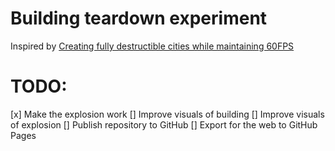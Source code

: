 # Building teardown experiment

Inspired by [Creating fully destructible cities while maintaining 60FPS](https://www.gamedeveloper.com/design/creating-fully-destructible-cities-while-maintaining-60fps)

# TODO:

[x] Make the explosion work
[] Improve visuals of building
[] Improve visuals of explosion
[] Publish repository to GitHub
[] Export for the web to GitHub Pages